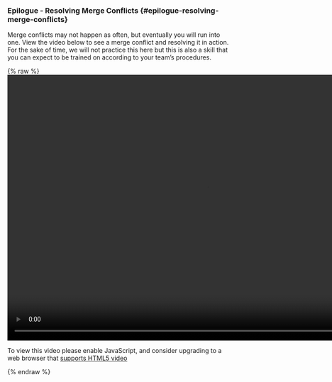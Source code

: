 ### Epilogue - Resolving Merge Conflicts {#epilogue-resolving-merge-conflicts}

Merge conflicts may not happen as often, but eventually you will run into one. View the video below to see a merge conflict and resolving it in action. For the sake of time, we will not practice this here but this is also a skill that you can expect to be trained on according to your team’s procedures.

{% raw %}
  <video id="VC_Merge" class="video-js" controls preload="auto" width="900" height="600" data-setup="{}">
  <source src="assets/mergeconflictclis.mov" type='video/mp4'>
  <p class="vjs-no-js">
    To view this video please enable JavaScript, and consider upgrading to a web browser that
    <a href="http://videojs.com/html5-video-support/" target="_blank">supports HTML5 video</a>
  </p>
  </video>
{% endraw %}

